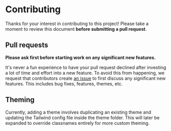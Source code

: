 # Contributing

Thanks for your interest in contributing to this project! Please take a moment to review this document **before submitting a pull request**.

## Pull requests

**Please ask first before starting work on any significant new features.**

It's never a fun experience to have your pull request declined after investing a lot of time and effort into a new feature. To avoid this from happening, we request that contributors create [an issue](https://github.com/KevinBatdorf/alpine-inline-devtools/issues) to first discuss any significant new features. This includes bug fixes, features, themes, etc.

## Theming

Currently, adding a theme involves duplicating an existing theme and updating the Tailwind config file inside the theme folder. This will later be expanded to override classnames entirely for more custom theming.
